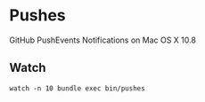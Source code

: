 # Pushes
GitHub PushEvents Notifications on Mac OS X 10.8

## Watch
```
watch -n 10 bundle exec bin/pushes
```
